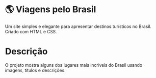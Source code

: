 # 🌎 Viagens pelo Brasil
Um site simples e elegante para apresentar destinos turísticos no Brasil. Criado com HTML e CSS.

# Descrição
O projeto mostra alguns dos lugares mais incríveis do Brasil usando imagens, títulos e descrições.
